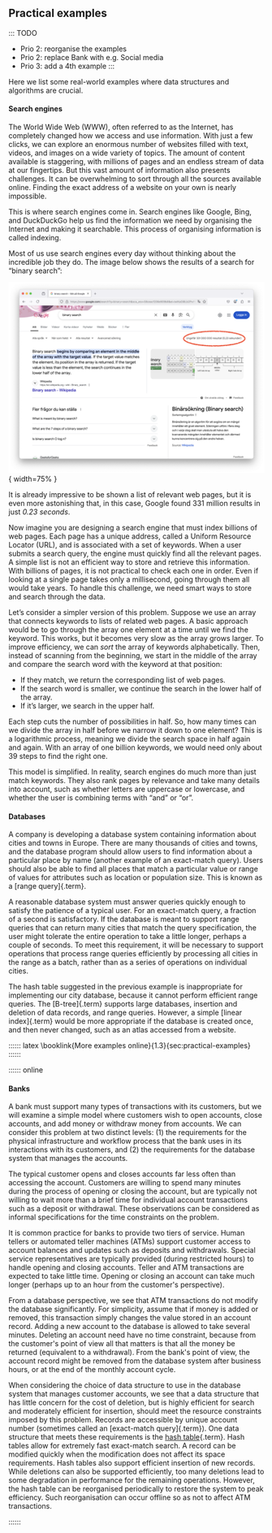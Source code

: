 
## Practical examples

::: TODO
- Prio 2: reorganise the examples
- Prio 2: replace Bank with e.g. Social media
- Prio 3: add a 4th example
:::

Here we list some real-world examples where data structures and algorithms are crucial.

#### Search engines

The World Wide Web (WWW), often referred to as the Internet, has completely changed how we access and use information.
With just a few clicks, we can explore an enormous number of websites filled with text, videos, and images on a wide variety of topics.
The amount of content available is staggering, with millions of pages and an endless stream of data at our fingertips.
But this vast amount of information also presents challenges.
It can be overwhelming to sort through all the sources available online.
Finding the exact address of a website on your own is nearly impossible.

This is where search engines come in.
Search engines like Google, Bing, and DuckDuckGo help us find the information we need by organising the Internet and making it searchable.
This process of organising information is called indexing.

Most of us use search engines every day without thinking about the incredible job they do.
The image below shows the results of a search for “binary search”:

![Searching the Internet with Google](resources/images/Google.png){ width=75% }

It is already impressive to be shown a list of relevant web pages, but it is even more astonishing that, in this case, Google found 331 million results in just _0.23 seconds_.

Now imagine you are designing a search engine that must index billions of web pages.
Each page has a unique address, called a Uniform Resource Locator (URL), and is associated with a set of keywords.
When a user submits a search query, the engine must quickly find all the relevant pages.
A simple list is not an efficient way to store and retrieve this information.
With billions of pages, it is not practical to check each one in order.
Even if looking at a single page takes only a millisecond, going through them all would take years.
To handle this challenge, we need smart ways to store and search through the data.

Let’s consider a simpler version of this problem.
Suppose we use an array that connects keywords to lists of related web pages.
A basic approach would be to go through the array one element at a time until we find the keyword.
This works, but it becomes very slow as the array grows larger.
To improve efficiency, we can _sort_ the array of keywords alphabetically.
Then, instead of scanning from the beginning, we start in the middle of the array and compare the search word with the keyword at that position:

- If they match, we return the corresponding list of web pages.
- If the search word is smaller, we continue the search in the lower half of the array.
- If it’s larger, we search in the upper half.

Each step cuts the number of possibilities in half.
So, how many times can we divide the array in half before we narrow it down to one element?
This is a logarithmic process, meaning we divide the search space in half again and again.
With an array of one billion keywords, we would need only about 39 steps to find the right one.

This model is simplified.
In reality, search engines do much more than just match keywords.
They also rank pages by relevance and take many details into account, such as whether letters are uppercase or lowercase, and whether the user is combining terms with “and” or “or”.


#### Databases

A company is developing a database system containing information about
cities and towns in Europe. There are many thousands of
cities and towns, and the database program should allow users to find
information about a particular place by name (another example of an
exact-match query). Users should also be able to find all places that
match a particular value or range of values for attributes such as
location or population size. This is known as a
[range query]{.term}.

A reasonable database system must answer queries quickly enough to
satisfy the patience of a typical user. For an exact-match query,
a fraction of a second is satisfactory. If the database is meant to support range
queries that can return many cities that match the query specification,
the user might tolerate the entire operation to take a little longer, perhaps
a couple of seconds. To meet this requirement, it will be necessary to
support operations that process range queries efficiently by processing
all cities in the range as a batch, rather than as a series of
operations on individual cities.

The hash table suggested in the previous example is inappropriate for
implementing our city database, because it cannot perform efficient
range queries. The [B-tree]{.term} supports large databases, insertion
and deletion of data records, and range queries. However, a simple
[linear index]{.term} would be more appropriate if the database is created once,
and then never changed, such as an atlas accessed from a website.

:::::: latex
\booklink{More examples online}{1.3}{sec:practical-examples}
::::::

:::::: online

#### Banks

A bank must support many types of transactions with its customers, but
we will examine a simple model where customers wish to open accounts,
close accounts, and add money or withdraw money from accounts. We can
consider this problem at two distinct levels: (1) the requirements for
the physical infrastructure and workflow process that the bank uses in
its interactions with its customers, and (2) the requirements for the
database system that manages the accounts.

The typical customer opens and closes accounts far less often than
accessing the account. Customers are willing to spend many minutes
during the process of opening or closing the account, but are typically
not willing to wait more than a brief time for individual account
transactions such as a deposit or withdrawal. These observations can be
considered as informal specifications for the time constraints on the
problem.

It is common practice for banks to provide two tiers of service. Human
tellers or automated teller machines (ATMs) support customer access to
account balances and updates such as deposits and withdrawals. Special
service representatives are typically provided (during restricted hours)
to handle opening and closing accounts. Teller and ATM transactions are
expected to take little time. Opening or closing an account can take
much longer (perhaps up to an hour from the customer's perspective).

From a database perspective, we see that ATM transactions do not modify
the database significantly. For simplicity, assume that if money is
added or removed, this transaction simply changes the value stored in an
account record. Adding a new account to the database is allowed to take
several minutes. Deleting an account need have no time constraint,
because from the customer's point of view all that matters is that all
the money be returned (equivalent to a withdrawal). From the bank's
point of view, the account record might be removed from the database
system after business hours, or at the end of the monthly account cycle.

When considering the choice of data structure to use in the database
system that manages customer accounts, we see that a data structure that
has little concern for the cost of deletion, but is highly efficient for
search and moderately efficient for insertion, should meet the resource
constraints imposed by this problem. Records are accessible by unique
account number (sometimes called an [exact-match query]{.term}).
One data structure that meets these requirements is the
[hash table](#hashing){.term}.
Hash tables allow for extremely fast exact-match search. A record can be
modified quickly when the modification does not affect its space
requirements. Hash tables also support efficient insertion of new
records. While deletions can also be supported efficiently, too many
deletions lead to some degradation in performance for the remaining
operations. However, the hash table can be reorganised periodically to
restore the system to peak efficiency. Such reorganisation can occur
offline so as not to affect ATM transactions.

::::::
